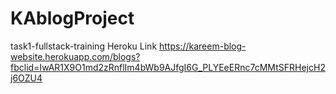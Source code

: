 # KAblogProject
 task1-fullstack-training
Heroku Link
https://kareem-blog-website.herokuapp.com/blogs?fbclid=IwAR1X9O1md2zRnflIm4bWb9AJfgI6G_PLYEeERnc7cMMtSFRHejcH2j6OZU4
